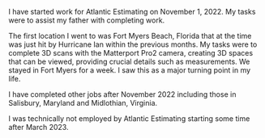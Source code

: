 

I have started work for Atlantic Estimating on November 1, 2022. My tasks were to assist my father with completing work.

The first location I went to was Fort Myers Beach, Florida that at the time was just hit by Hurricane Ian within the previous months. My tasks were to complete 3D scans with the Matterport Pro2 camera, creating 3D spaces that can be viewed, providing crucial details such as measurements. We stayed in Fort Myers for a week. I saw this as a major turning point in my life.

I have completed other jobs after November 2022 including those in Salisbury, Maryland and Midlothian, Virginia.

I was technically not employed by Atlantic Estimating starting some time after March 2023.

